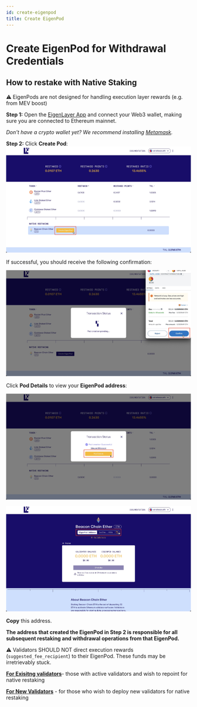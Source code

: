 ```yaml
---
id: create-eigenpod
title: Create EigenPod
---
```


# Create EigenPod for Withdrawal Credentials

## How to restake with Native Staking

:warning: EigenPods are not designed for handling execution layer rewards (e.g. from MEV boost)


**Step 1:** Open the [EigenLayer App](http://app.eigenlayer.xyz/) and connect your Web3 wallet, making sure you are connected to Ethereum mainnet.

_Don't have a crypto wallet yet? We recommend installing_ [_Metamask_](https://metamask.io/download/)_._

**Step 2:** Click **Create Pod**:
![](./images/page_1_1.png)

If successful, you should receive the following confirmation:

![](./images/page_1_2.png)

Click **Pod Details** to view your **EigenPod address**:

![](./images/page_1_3.png)

![](./images/page_1_4.png)

**Copy** this address.

**The address that created the EigenPod in Step 2 is responsible for all subsequent restaking and withdrawal operations from that EigenPod.**

:warning: Validators SHOULD NOT direct execution rewards (`suggested_fee_recipient`) to their EigenPod. These funds may be irretrievably stuck.

[**For Exisitng validators**](./for-existing-validators.md)- those with active validators and wish to repoint for native restaking

[**For New Validators**](./for-new-validators.md) - for those who wish to deploy new validators for native restaking